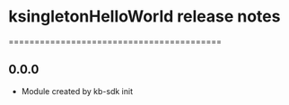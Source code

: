# ksingletonHelloWorld release notes
=========================================

0.0.0
-----
* Module created by kb-sdk init
